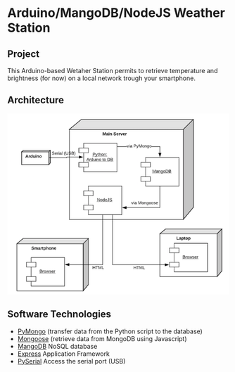 # Arduino/MangoDB/NodeJS Weather Station
## Project
This Arduino-based Wetaher Station permits to retrieve temperature and brightness (for now) on a local network trough your smartphone.
## Architecture
![alt text](https://github.com/MaxenceHull/Weather-Station-MongoDB/blob/master/architecture.png "Architecture")
## Software Technologies
* [PyMongo](https://api.mongodb.com/python/current/) (transfer data from the Python script to the database)
* [Mongoose](http://mongoosejs.com) (retrieve data from MongoDB using Javascript) 
* [MangoDB](https://www.mongodb.com) NoSQL database
* [Express](https://expressjs.com) Application Framework
* [PySerial](https://pythonhosted.org/pyserial/) Access the serial port (USB)
